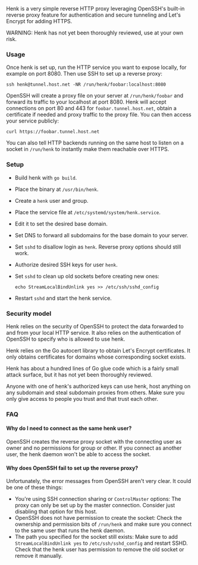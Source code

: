 Henk is a very simple reverse HTTP proxy leveraging OpenSSH's built-in reverse
proxy feature for authentication and secure tunneling and Let's Encrypt for
adding HTTPS.

WARNING: Henk has not yet been thoroughly reviewed, use at your own risk.

### Usage

Once henk is set up, run the HTTP service you want to expose locally, for
example on port 8080. Then use SSH to set up a reverse proxy:

    ssh henk@tunnel.host.net -NR /run/henk/foobar:localhost:8080

OpenSSH will create a proxy file on your server at `/run/henk/foobar` and
forward its traffic to your localhost at port 8080. Henk will accept connections
on port 80 and 443 for `foobar.tunnel.host.net`, obtain a certificate if needed
and proxy traffic to the proxy file. You can then access your service publicly:

    curl https://foobar.tunnel.host.net

You can also tell HTTP backends running on the same host to listen on a socket
in `/run/henk` to instantly make them reachable over HTTPS.

### Setup

- Build henk with `go build`.
- Place the binary at `/usr/bin/henk`.
- Create a `henk` user and group.
- Place the service file at `/etc/systemd/system/henk.service`.
- Edit it to set the desired base domain.
- Set DNS to forward all subdomains for the base domain to your server.
- Set `sshd` to disallow login as `henk`. Reverse proxy options should still work.
- Authorize desired SSH keys for user `henk`.
- Set `sshd` to clean up old sockets before creating new ones:

      echo StreamLocalBindUnlink yes >> /etc/ssh/sshd_config

- Restart `sshd` and start the henk service.

### Security model

Henk relies on the security of OpenSSH to protect the data forwarded to and from
your local HTTP service. It also relies on the authentication of OpenSSH to
specify who is allowed to use henk.

Henk relies on the Go autocert library to obtain Let's Encrypt certificates. It
only obtains certificates for domains whose corresponding socket exists.

Henk has about a hundred lines of Go glue code which is a fairly small attack
surface, but it has not yet been thoroughly reviewed.

Anyone with one of henk's authorized keys can use henk, host anything on any
subdomain and steal subdomain proxies from others. Make sure you only give
access to people you trust and that trust each other.

### FAQ

#### Why do I need to connect as the same henk user?

OpenSSH creates the reverse proxy socket with the connecting user as owner and
no permissions for group or other. If you connect as another user, the henk
daemon won't be able to access the socket.

#### Why does OpenSSH fail to set up the reverse proxy?

Unfortunately, the error messages from OpenSSH aren't very clear. It could be
one of these things:

- You're using SSH connection sharing or `ControlMaster` options: The proxy can
  only be set up by the master connection. Consider just disabling that option
  for this host.
- OpenSSH does not have permission to create the socket: Check the ownership and
  permission bits of `/run/henk` and make sure you connect to the same user that
  runs the henk daemon.
- The path you specified for the socket still exists: Make sure to add
  `StreamLocalBindUnlink yes` to `/etc/ssh/sshd_config` and restart SSHD. Check
  that the henk user has permission to remove the old socket or remove it
  manually.
